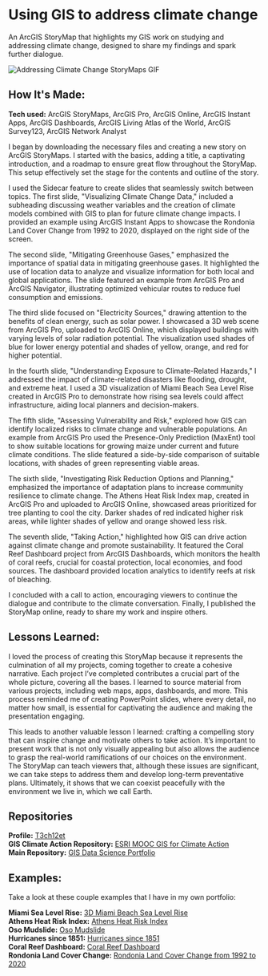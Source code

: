 # Using GIS to address climate change
An ArcGIS StoryMap that highlights my GIS work on studying and addressing climate change, designed to share my findings and spark further dialogue.

<img alt = "Addressing Climate Change StoryMaps GIF" img src="./Using GIS to address climate change - Google Chrome 2024-06-13 21-22-08.gif"/>

## How It's Made:

**Tech used:** ArcGIS StoryMaps, ArcGIS Pro, ArcGIS Online, ArcGIS Instant Apps, ArcGIS Dashboards, ArcGIS Living Atlas of the World, ArcGIS Survey123, ArcGIS Network Analyst

I began by downloading the necessary files and creating a new story on ArcGIS StoryMaps. I started with the basics, adding a title, a captivating introduction, and a roadmap to ensure great flow throughout the StoryMap. This setup effectively set the stage for the contents and outline of the story.

I used the Sidecar feature to create slides that seamlessly switch between topics. The first slide, "Visualizing Climate Change Data," included a subheading discussing weather variables and the creation of climate models combined with GIS to plan for future climate change impacts. I provided an example using ArcGIS Instant Apps to showcase the Rondonia Land Cover Change from 1992 to 2020, displayed on the right side of the screen.

The second slide, "Mitigating Greenhouse Gases," emphasized the importance of spatial data in mitigating greenhouse gases. It highlighted the use of location data to analyze and visualize information for both local and global applications. The slide featured an example from ArcGIS Pro and ArcGIS Navigator, illustrating optimized vehicular routes to reduce fuel consumption and emissions.

The third slide focused on "Electricity Sources," drawing attention to the benefits of clean energy, such as solar power. I showcased a 3D web scene from ArcGIS Pro, uploaded to ArcGIS Online, which displayed buildings with varying levels of solar radiation potential. The visualization used shades of blue for lower energy potential and shades of yellow, orange, and red for higher potential.

In the fourth slide, "Understanding Exposure to Climate-Related Hazards," I addressed the impact of climate-related disasters like flooding, drought, and extreme heat. I used a 3D visualization of Miami Beach Sea Level Rise created in ArcGIS Pro to demonstrate how rising sea levels could affect infrastructure, aiding local planners and decision-makers.

The fifth slide, "Assessing Vulnerability and Risk," explored how GIS can identify localized risks to climate change and vulnerable populations. An example from ArcGIS Pro used the Presence-Only Prediction (MaxEnt) tool to show suitable locations for growing maize under current and future climate conditions. The slide featured a side-by-side comparison of suitable locations, with shades of green representing viable areas.

The sixth slide, "Investigating Risk Reduction Options and Planning," emphasized the importance of adaptation plans to increase community resilience to climate change. The Athens Heat Risk Index map, created in ArcGIS Pro and uploaded to ArcGIS Online, showcased areas prioritized for tree planting to cool the city. Darker shades of red indicated higher risk areas, while lighter shades of yellow and orange showed less risk.

The seventh slide, "Taking Action," highlighted how GIS can drive action against climate change and promote sustainability. It featured the Coral Reef Dashboard project from ArcGIS Dashboards, which monitors the health of coral reefs, crucial for coastal protection, local economies, and food sources. The dashboard provided location analytics to identify reefs at risk of bleaching.

I concluded with a call to action, encouraging viewers to continue the dialogue and contribute to the climate conversation. Finally, I published the StoryMap online, ready to share my work and inspire others.

## Lessons Learned:

I loved the process of creating this StoryMap because it represents the culmination of all my projects, coming together to create a cohesive narrative. Each project I’ve completed contributes a crucial part of the whole picture, covering all the bases. I learned to source material from various projects, including web maps, apps, dashboards, and more. This process reminded me of creating PowerPoint slides, where every detail, no matter how small, is essential for captivating the audience and making the presentation engaging.

This leads to another valuable lesson I learned: crafting a compelling story that can inspire change and motivate others to take action. It’s important to present work that is not only visually appealing but also allows the audience to grasp the real-world ramifications of our choices on the environment. The StoryMap can teach viewers that, although these issues are significant, we can take steps to address them and develop long-term preventative plans. Ultimately, it shows that we can coexist peacefully with the environment we live in, which we call Earth.

## Repositories
**Profile:** [T3ch12et](https://github.com/T3ch12et) <br>
**GIS Climate Action Repository:** [ESRI MOOC GIS for Climate Action](https://github.com/T3ch12et/GIS-Data-Science-Portfolio/tree/main/ESRI-MOOC-GIS-for-Climate-Action) <br>
**Main Repository:** [GIS Data Science Portfolio](https://github.com/T3ch12et/GIS-Data-Science-Portfolio)

## Examples:
Take a look at these couple examples that I have in my own portfolio:

**Miami Sea Level Rise:** [3D Miami Beach Sea Level Rise](https://github.com/T3ch12et/GIS-Data-Science-Portfolio/tree/main/ESRI-MOOC-GIS-for-Climate-Action/3D-Miami-Beach-Sea-Level-Rise) <br>
**Athens Heat Risk Index:** [Athens Heat Risk Index](https://github.com/T3ch12et/GIS-Data-Science-Portfolio/tree/main/ESRI-MOOC-GIS-for-Climate-Action/Athens-Heat-Risk-Index) <br>
**Oso Mudslide:** [Oso Mudslide](https://github.com/T3ch12et/GIS-Data-Science-Portfolio/tree/main/ESRI-MOOC-Cartography/Oso-Mudslide) <br>
**Hurricanes since 1851:** [Hurricanes since 1851](https://github.com/T3ch12et/GIS-Data-Science-Portfolio/tree/main/ESRI-MOOC-Cartography/Hurricanes-since-1851) <br> 
**Coral Reef Dashboard:** [Coral Reef Dashboard](https://github.com/T3ch12et/GIS-Data-Science-Portfolio/tree/main/ESRI-MOOC-GIS-for-Climate-Action/Coral-Reef-Dashboard) <br>
**Rondonia Land Cover Change:** [Rondonia Land Cover Change from 1992 to 2020](https://github.com/T3ch12et/GIS-Data-Science-Portfolio/tree/main/ESRI-MOOC-GIS-for-Climate-Action/Rondonia-Land-Cover-Change)
